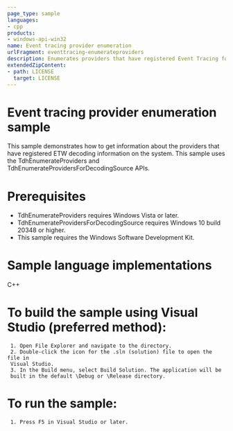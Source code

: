 ```yaml
---
page_type: sample
languages:
- cpp
products:
- windows-api-win32
name: Event tracing provider enumeration
urlFragment: eventtracing-enumerateproviders
description: Enumerates providers that have registered Event Tracing for Windows (ETW) decoding information
extendedZipContent:
- path: LICENSE
  target: LICENSE
---
```


Event tracing provider enumeration sample
=========================================
This sample demonstrates how to get information about the providers that have
registered ETW decoding information on the system. This sample uses the
TdhEnumerateProviders and TdhEnumerateProvidersForDecodingSource APIs.

Prerequisites
=============
-   TdhEnumerateProviders requires Windows Vista or later.
-   TdhEnumerateProvidersForDecodingSource requires Windows 10 build 20348 or higher.
-   This sample requires the Windows Software Development Kit.

Sample language implementations
===============================
C++

To build the sample using Visual Studio (preferred method):
================================================================
     1. Open File Explorer and navigate to the directory.
     2. Double-click the icon for the .sln (solution) file to open the file in
     Visual Studio.
     3. In the Build menu, select Build Solution. The application will be
     built in the default \Debug or \Release directory.


To run the sample:
==================
     1. Press F5 in Visual Studio or later.
